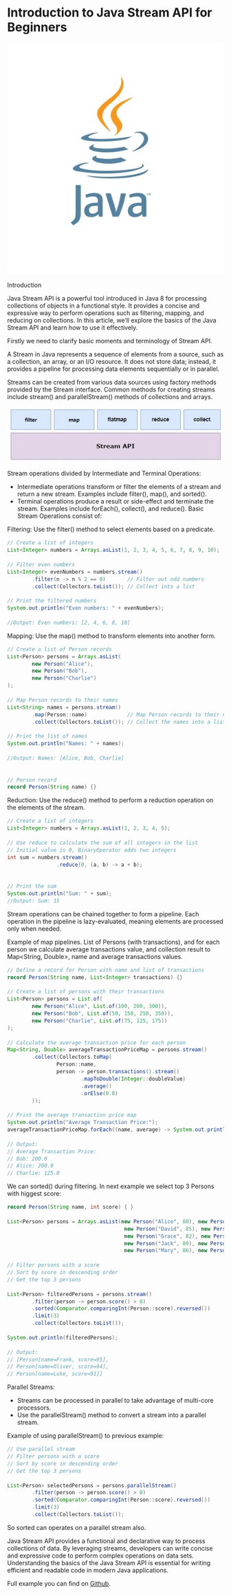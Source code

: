 # Introduction to Java Stream API for Beginners

![image](source/java_logo.jpeg)

Introduction

Java Stream API is a powerful tool introduced in Java 8 for processing collections of objects in a functional style. It provides a concise and expressive way to perform operations such as filtering, mapping, and reducing on collections. In this article, we’ll explore the basics of the Java Stream API and learn how to use it effectively.

Firstly we need to clarify basic moments and terminology of Stream API.

A Stream in Java represents a sequence of elements from a source, such as a collection, an array, or an I/O resource. It does not store data; instead, it provides a pipeline for processing data elements sequentially or in parallel.

Streams can be created from various data sources using factory methods provided by the Stream interface. Common methods for creating streams include stream() and parallelStream() methods of collections and arrays.

![image](source/stream_main_methods.jpeg)


Stream operations divided by Intermediate and Terminal Operations:

- Intermediate operations transform or filter the elements of a stream and return a new stream. Examples include filter(), map(), and sorted().
- Terminal operations produce a result or side-effect and terminate the stream. Examples include forEach(), collect(), and reduce().
Basic Stream Operations consist of:

Filtering: Use the filter() method to select elements based on a predicate.

```java
// Create a list of integers
List<Integer> numbers = Arrays.asList(1, 2, 3, 4, 5, 6, 7, 8, 9, 10);

// Filter even numbers
List<Integer> evenNumbers = numbers.stream()
        .filter(n -> n % 2 == 0)       // Filter out odd numbers
        .collect(Collectors.toList()); // Collect into a list

// Print the filtered numbers
System.out.println("Even numbers: " + evenNumbers);

//Output: Even numbers: [2, 4, 6, 8, 10]
```
Mapping: Use the map() method to transform elements into another form.

```java
// Create a list of Person records
List<Person> persons = Arrays.asList(
        new Person("Alice"),
        new Person("Bob"),
        new Person("Charlie")
);

// Map Person records to their names
List<String> names = persons.stream()
        .map(Person::name)             // Map Person records to their names
        .collect(Collectors.toList()); // Collect the names into a list

// Print the list of names
System.out.println("Names: " + names);

//Output: Names: [Alice, Bob, Charlie]


// Person record
record Person(String name) {}
```

Reduction: Use the reduce() method to perform a reduction operation on the elements of the stream.


```java
// Create a list of integers
List<Integer> numbers = Arrays.asList(1, 2, 3, 4, 5);

// Use reduce to calculate the sum of all integers in the list
// Initial value is 0, BinaryOperator adds two integers
int sum = numbers.stream()
                .reduce(0, (a, b) -> a + b); 


// Print the sum
System.out.println("Sum: " + sum);
//Output: Sum: 15
```

Stream operations can be chained together to form a pipeline. Each operation in the pipeline is lazy-evaluated, meaning elements are processed only when needed.

Example of map pipelines. List of Persons (with transactions), and for each person we calculate average transactions value, and collection result to Map<String, Double>, name and average transactions values.


```java
// Define a record for Person with name and list of transactions
record Person(String name, List<Integer> transactions) {}

// Create a list of persons with their transactions
List<Person> persons = List.of(
        new Person("Alice", List.of(100, 200, 300)),
        new Person("Bob", List.of(50, 150, 250, 350)),
        new Person("Charlie", List.of(75, 125, 175))
);

// Calculate the average transaction price for each person
Map<String, Double> averageTransactionPriceMap = persons.stream()
        .collect(Collectors.toMap(
                Person::name,
                person -> person.transactions().stream()
                        .mapToDouble(Integer::doubleValue)
                        .average()
                        .orElse(0.0)
        ));

// Print the average transaction price map
System.out.println("Average Transaction Price:");
averageTransactionPriceMap.forEach((name, average) -> System.out.println(name + ": " + average));

// Output:
// Average Transaction Price:
// Bob: 200.0
// Alice: 200.0
// Charlie: 125.0
```

We can sorted() during filtering. In next example we select top 3 Persons with higgest score:

```java
record Person(String name, int score) { }

List<Person> persons = Arrays.asList(new Person("Alice", 80), new Person("Bob", 90), new Person("Charlie", 70),
                                      new Person("David", 85), new Person("Eve", 75), new Person("Frank", 95),
                                      new Person("Grace", 82), new Person("Henry", 88), new Person("Ivy", 72),
                                      new Person("Jack", 89), new Person("Kate", 79), new Person("Luke", 91),
                                      new Person("Mary", 86), new Person("Nancy", 76), new Person("Oliver", 94));

// Filter persons with a score
// Sort by score in descending order
// Get the top 3 persons

List<Person> filteredPersons = persons.stream()
        .filter(person -> person.score() > 0)               
        .sorted(Comparator.comparingInt(Person::score).reversed()) 
        .limit(3)                                           
        .collect(Collectors.toList());

System.out.println(filteredPersons);

// Output:
// [Person[name=Frank, score=95], 
// Person[name=Oliver, score=94], 
// Person[name=Luke, score=91]]
```

Parallel Streams:
- Streams can be processed in parallel to take advantage of multi-core processors.
- Use the parallelStream() method to convert a stream into a parallel stream.

Example of using parallelStream() to previous example:

```java
// Use parallel stream
// Filter persons with a score
// Sort by score in descending order
// Get the top 3 persons

List<Person> selectedPersons = persons.parallelStream() 
        .filter(person -> person.score() > 0) 
        .sorted(Comparator.comparingInt(Person::score).reversed()) 
        .limit(3) 
        .collect(Collectors.toList());
```

So sorted can operates on a parallel stream also.

Java Stream API provides a functional and declarative way to process collections of data. By leveraging streams, developers can write concise and expressive code to perform complex operations on data sets. Understanding the basics of the Java Stream API is essential for writing efficient and readable code in modern Java applications.

Full example you can find on [Github](https://github.com/alxkm/articles/blob/master/src/main/java/org/alx/article/_10_introduction_to_stream_api/StreamApiExample.java).
